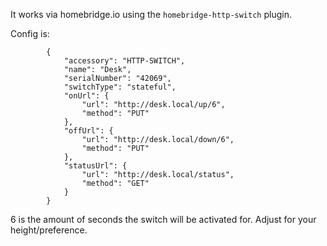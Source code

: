 It works via homebridge.io using the `homebridge-http-switch` plugin.

Config is:
```
        {
            "accessory": "HTTP-SWITCH",
            "name": "Desk",
            "serialNumber": "42069",
            "switchType": "stateful",
            "onUrl": {
                "url": "http://desk.local/up/6",
                "method": "PUT"
            },
            "offUrl": {
                "url": "http://desk.local/down/6",
                "method": "PUT"
            },
            "statusUrl": {
                "url": "http://desk.local/status",
                "method": "GET"
            }
        }
```

6 is the amount of seconds the switch will be activated for. Adjust for your height/preference.
